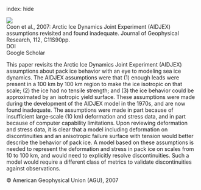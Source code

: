 index: hide

<div class="Citation">
    <div class="Citation-thumb CitationThumb-linked"  data-href="https://doi.org/10.1029/2005jc003393">
      <img src="https://static.claimspace.cloud/climate-study-static/refs/thumbs/9/Coon_et_al_2007-thumb.png" />
    </div>

  <div class="Citation-body">
    <div class="Citation-text">Coon et al., 2007: Arctic Ice Dynamics Joint Experiment (AIDJEX) assumptions revisited and found inadequate. <span class="Article-journal">Journal of Geophysical Research, </span><span class="Article-volume">112, </span>C11S90pp.</div>
    <div class="Citation-links">
      <div class="CitationLink" data-href="https://doi.org/10.1029/2005jc003393">
        <div class="CitationLink-icon CitationLink-Doi"></div>
        <div class="CitationLink-text">DOI</div>
      </div>
      <div class="CitationLink" data-href="https://scholar.google.com/scholar?q=10.1029/2005jc003393">
        <div class="CitationLink-icon CitationLink-Scholar"></div>
        <div class="CitationLink-text">Google Scholar</div>
      </div>
    </div>
  </div>
</div>

This paper revisits the Arctic Ice Dynamics Joint Experiment (AIDJEX) assumptions about pack ice behavior with an eye to modeling sea ice dynamics. The AIDJEX assumptions were that (1) enough leads were present in a 100 km by 100 km region to make the ice isotropic on that scale; (2) the ice had no tensile strength; and (3) the ice behavior could be approximated by an isotropic yield surface. These assumptions were made during the development of the AIDJEX model in the 1970s, and are now found inadequate. The assumptions were made in part because of insufficient large‐scale (10 km) deformation and stress data, and in part because of computer capability limitations. Upon reviewing deformation and stress data, it is clear that a model including deformation on discontinuities and an anisotropic failure surface with tension would better describe the behavior of pack ice. A model based on these assumptions is needed to represent the deformation and stress in pack ice on scales from 10 to 100 km, and would need to explicitly resolve discontinuities. Such a model would require a different class of metrics to validate discontinuities against observations.

<div class="Citation-copy">
&copy; American Geophysical Union (AGU), 2007
</div>